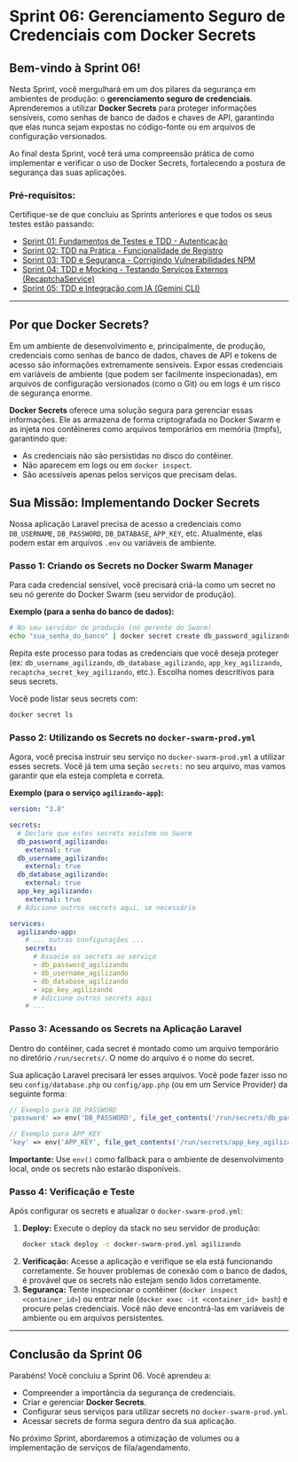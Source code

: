 # Sprint 06: Gerenciamento Seguro de Credenciais com Docker Secrets

## Bem-vindo à Sprint 06!

Nesta Sprint, você mergulhará em um dos pilares da segurança em ambientes de produção: o **gerenciamento seguro de credenciais**. Aprenderemos a utilizar **Docker Secrets** para proteger informações sensíveis, como senhas de banco de dados e chaves de API, garantindo que elas nunca sejam expostas no código-fonte ou em arquivos de configuração versionados.

Ao final desta Sprint, você terá uma compreensão prática de como implementar e verificar o uso de Docker Secrets, fortalecendo a postura de segurança das suas aplicações.

### Pré-requisitos:

Certifique-se de que concluiu as Sprints anteriores e que todos os seus testes estão passando:

*   [Sprint 01: Fundamentos de Testes e TDD - Autenticação](./sprint-01-tdd-autenticacao.md)
*   [Sprint 02: TDD na Prática - Funcionalidade de Registro](./sprint-02-tdd-registro.md)
*   [Sprint 03: TDD e Segurança - Corrigindo Vulnerabilidades NPM](./sprint-03-tdd-npm-audit.md)
*   [Sprint 04: TDD e Mocking - Testando Serviços Externos (RecaptchaService)](./sprint-04-tdd-recaptcha-service.md)
*   [Sprint 05: TDD e Integração com IA (Gemini CLI)](./sprint-05-tdd-ai-integration.md)

---

## Por que Docker Secrets?

Em um ambiente de desenvolvimento e, principalmente, de produção, credenciais como senhas de banco de dados, chaves de API e tokens de acesso são informações extremamente sensíveis. Expor essas credenciais em variáveis de ambiente (que podem ser facilmente inspecionadas), em arquivos de configuração versionados (como o Git) ou em logs é um risco de segurança enorme.

**Docker Secrets** oferece uma solução segura para gerenciar essas informações. Ele as armazena de forma criptografada no Docker Swarm e as injeta nos contêineres como arquivos temporários em memória (tmpfs), garantindo que:

*   As credenciais não são persistidas no disco do contêiner.
*   Não aparecem em logs ou em `docker inspect`.
*   São acessíveis apenas pelos serviços que precisam delas.

## Sua Missão: Implementando Docker Secrets

Nossa aplicação Laravel precisa de acesso a credenciais como `DB_USERNAME`, `DB_PASSWORD`, `DB_DATABASE`, `APP_KEY`, etc. Atualmente, elas podem estar em arquivos `.env` ou variáveis de ambiente.

### Passo 1: Criando os Secrets no Docker Swarm Manager

Para cada credencial sensível, você precisará criá-la como um secret no seu nó gerente do Docker Swarm (seu servidor de produção).

**Exemplo (para a senha do banco de dados):**

```bash
# No seu servidor de produção (nó gerente do Swarm)
echo "sua_senha_do_banco" | docker secret create db_password_agilizando -
```

Repita este processo para todas as credenciais que você deseja proteger (ex: `db_username_agilizando`, `db_database_agilizando`, `app_key_agilizando`, `recaptcha_secret_key_agilizando`, etc.). Escolha nomes descritivos para seus secrets.

Você pode listar seus secrets com:

```bash
docker secret ls
```

### Passo 2: Utilizando os Secrets no `docker-swarm-prod.yml`

Agora, você precisa instruir seu serviço no `docker-swarm-prod.yml` a utilizar esses secrets. Você já tem uma seção `secrets:` no seu arquivo, mas vamos garantir que ela esteja completa e correta.

**Exemplo (para o serviço `agilizando-app`):**

```yaml
version: "3.8"

secrets:
  # Declare que estes secrets existem no Swarm
  db_password_agilizando:
    external: true
  db_username_agilizando:
    external: true
  db_database_agilizando:
    external: true
  app_key_agilizando:
    external: true
  # Adicione outros secrets aqui, se necessário

services:
  agilizando-app:
    # ... outras configurações ...
    secrets:
      # Associe os secrets ao serviço
      - db_password_agilizando
      - db_username_agilizando
      - db_database_agilizando
      - app_key_agilizando
      # Adicione outros secrets aqui
    # ...
```

### Passo 3: Acessando os Secrets na Aplicação Laravel

Dentro do contêiner, cada secret é montado como um arquivo temporário no diretório `/run/secrets/`. O nome do arquivo é o nome do secret.

Sua aplicação Laravel precisará ler esses arquivos. Você pode fazer isso no seu `config/database.php` ou `config/app.php` (ou em um Service Provider) da seguinte forma:

```php
// Exemplo para DB_PASSWORD
'password' => env('DB_PASSWORD', file_get_contents('/run/secrets/db_password_agilizando')),

// Exemplo para APP_KEY
'key' => env('APP_KEY', file_get_contents('/run/secrets/app_key_agilizando')),
```

**Importante:** Use `env()` como fallback para o ambiente de desenvolvimento local, onde os secrets não estarão disponíveis.

### Passo 4: Verificação e Teste

Após configurar os secrets e atualizar o `docker-swarm-prod.yml`:

1.  **Deploy:** Execute o deploy da stack no seu servidor de produção:
    ```bash
    docker stack deploy -c docker-swarm-prod.yml agilizando
    ```
2.  **Verificação:** Acesse a aplicação e verifique se ela está funcionando corretamente. Se houver problemas de conexão com o banco de dados, é provável que os secrets não estejam sendo lidos corretamente.
3.  **Segurança:** Tente inspecionar o contêiner (`docker inspect <container_id>`) ou entrar nele (`docker exec -it <container_id> bash`) e procure pelas credenciais. Você não deve encontrá-las em variáveis de ambiente ou em arquivos persistentes.

---

## Conclusão da Sprint 06

Parabéns! Você concluiu a Sprint 06. Você aprendeu a:

*   Compreender a importância da segurança de credenciais.
*   Criar e gerenciar **Docker Secrets**.
*   Configurar seus serviços para utilizar secrets no `docker-swarm-prod.yml`.
*   Acessar secrets de forma segura dentro da sua aplicação.

No próximo Sprint, abordaremos a otimização de volumes ou a implementação de serviços de fila/agendamento.
